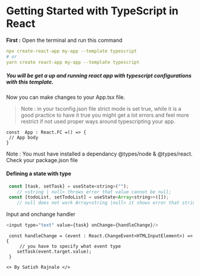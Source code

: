 #  Getting Started with TypeScript<T> in React 

  **First :** Open the terminal and run this command

```yaml
npx create-react-app my-app --template typescript
# or
yarn create react-app my-app --template typescript

```
##### You will be get a up and running react app with typescript configurations with this template.

Now you can make changes to your App.tsx file.
 > Note : in  your tsconfig.json file strict mode is set true, while it is a good practice to have it true you might get a lot errors and feel more restrict if not used proper ways around typescripting your app.

```tsx
const  App : React.FC =() => {
 // App body
}
```
Note : You must have installed a dependancy @types/node & @types/react. Check your package.json file

#### Defining a state with type
```js
 const [task, setTask] = useState<string>("");  
    // <string | null> throws error that value cannot be null; 
 const [todoList, setTodoList] = useState<Array<string>>([]);  
    // null does not work Array<string |null> it shows error that string[] cannot be null

```

Input and onchange handler
```js
<input type="text" value={task} onChange={handleChange}/>
```
```tsx
 const handleChange = (event : React.ChangeEvent<HTMLInputElement>) => { 
     // you have to specify what event type
    setTask(event.target.value);
 }

```

`<> By Satish Rajnale </>`
